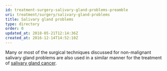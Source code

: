 ```yaml
---
id: treatment-surgery-salivary-gland-problems-preamble
uri: treatment/surgery/salivary-gland-problems
title: Salivary gland problems
type: directory
order: 0
updated_at: 2018-05-21T12:14:36Z
created_at: 2016-12-14T14:52:10Z
---
```


<p>Many or most of the surgical techniques discussed for non-malignant
    salivary gland problems are also used in a similar manner
    for the treatment of <a href="/treatment/surgery/cancer/salivary-gland-cancer">salivary gland cancer</a>.</p>

